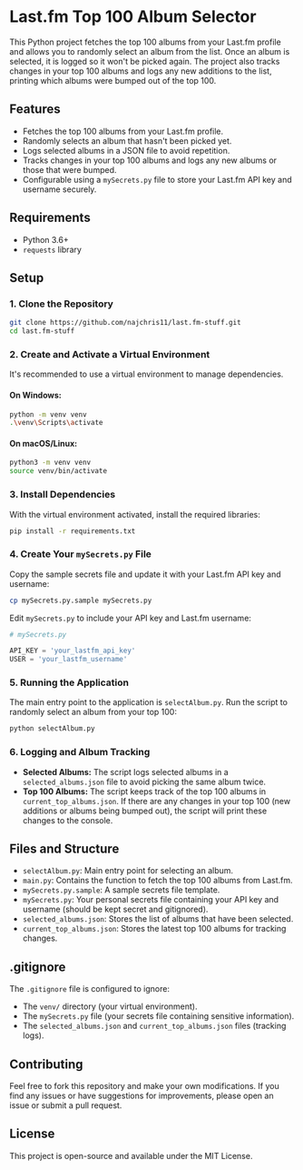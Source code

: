 # Last.fm Top 100 Album Selector

This Python project fetches the top 100 albums from your Last.fm profile and allows you to randomly select an album from the list. Once an album is selected, it is logged so it won't be picked again. The project also tracks changes in your top 100 albums and logs any new additions to the list, printing which albums were bumped out of the top 100.

## Features

- Fetches the top 100 albums from your Last.fm profile.
- Randomly selects an album that hasn't been picked yet.
- Logs selected albums in a JSON file to avoid repetition.
- Tracks changes in your top 100 albums and logs any new albums or those that were bumped.
- Configurable using a `mySecrets.py` file to store your Last.fm API key and username securely.

## Requirements

- Python 3.6+
- `requests` library

## Setup

### 1. Clone the Repository

```bash
git clone https://github.com/najchris11/last.fm-stuff.git
cd last.fm-stuff
```

### 2. Create and Activate a Virtual Environment

It's recommended to use a virtual environment to manage dependencies.

#### On Windows:

```bash
python -m venv venv
.\venv\Scripts\activate
```

#### On macOS/Linux:

```bash
python3 -m venv venv
source venv/bin/activate
```

### 3. Install Dependencies

With the virtual environment activated, install the required libraries:

```bash
pip install -r requirements.txt
```

### 4. Create Your `mySecrets.py` File

Copy the sample secrets file and update it with your Last.fm API key and username:

```bash
cp mySecrets.py.sample mySecrets.py
```

Edit `mySecrets.py` to include your API key and Last.fm username:

```python
# mySecrets.py

API_KEY = 'your_lastfm_api_key'
USER = 'your_lastfm_username'
```

### 5. Running the Application

The main entry point to the application is `selectAlbum.py`. Run the script to randomly select an album from your top 100:

```bash
python selectAlbum.py
```

### 6. Logging and Album Tracking

- **Selected Albums:** The script logs selected albums in a `selected_albums.json` file to avoid picking the same album twice.
- **Top 100 Albums:** The script keeps track of the top 100 albums in `current_top_albums.json`. If there are any changes in your top 100 (new additions or albums being bumped out), the script will print these changes to the console.

## Files and Structure

- `selectAlbum.py`: Main entry point for selecting an album.
- `main.py`: Contains the function to fetch the top 100 albums from Last.fm.
- `mySecrets.py.sample`: A sample secrets file template.
- `mySecrets.py`: Your personal secrets file containing your API key and username (should be kept secret and gitignored).
- `selected_albums.json`: Stores the list of albums that have been selected.
- `current_top_albums.json`: Stores the latest top 100 albums for tracking changes.

## .gitignore

The `.gitignore` file is configured to ignore:

- The `venv/` directory (your virtual environment).
- The `mySecrets.py` file (your secrets file containing sensitive information).
- The `selected_albums.json` and `current_top_albums.json` files (tracking logs).

## Contributing

Feel free to fork this repository and make your own modifications. If you find any issues or have suggestions for improvements, please open an issue or submit a pull request.

## License

This project is open-source and available under the MIT License.
